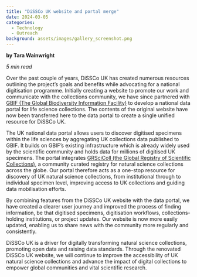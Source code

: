 ```yaml
---
title: "DiSSCo UK website and portal merge"
date: 2024-03-05
categories:
  - Technology
  - Outreach
background: assets/images/gallery_screenshot.png
---
```


**by Tara Wainwright**

_5 min read_

Over the past couple of years, DiSSCo UK has created numerous resources outlining the project’s goals and benefits while advocating for a national digitisation programme. Initially creating a website to promote our work and communicate with the collections community, we have since partnered with [GBIF (The Global Biodiversity Information Facility)](https://www.gbif.org/) to develop a national data portal for life science collections. The contents of the original website have now been transferred here to the data portal to create a single unified resource for DiSSCo UK. 

The UK national data portal allows users to discover digitised specimens within the life sciences by aggregating UK collections data published to GBIF. It builds on GBIF’s existing infrastructure which is already widely used by the scientific community and holds data for millions of digitised UK specimens. The portal integrates [GRSciColl (the Global Registry of Scientific Collections)](https://scientific-collections.gbif.org/), a community curated registry for natural science collections across the globe. Our portal therefore acts as a one-stop resource for discovery of UK natural science collections, from institutional through to individual specimen level, improving access to UK collections and guiding data mobilisation efforts. 

By combining features from the DiSSCo UK website with the data portal, we have created a clearer user journey and improved the process of finding information, be that digitised specimens, digitisation workflows, collections-holding institutions, or project updates. Our website is now more easily updated, enabling us to share news with the community more regularly and consistently.  

DiSSCo UK is a driver for digitally transforming natural science collections, promoting open data and raising data standards. Through the renovated DiSSCo UK website, we will continue to improve the accessibility of UK natural science collections and advance the impact of digital collections to empower global communities and vital scientific research. 

